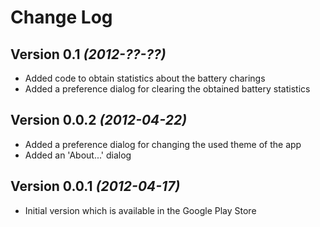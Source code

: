 Change Log
===============================================================================

Version 0.1 *(2012-??-??)*
--------------------------
* Added code to obtain statistics about the battery charings
* Added a preference dialog for clearing the obtained battery statistics

Version 0.0.2 *(2012-04-22)*
---------------------------
* Added a preference dialog for changing the used theme of the app
* Added an 'About...' dialog

Version 0.0.1 *(2012-04-17)*
----------------------------
* Initial version which is available in the Google Play Store
